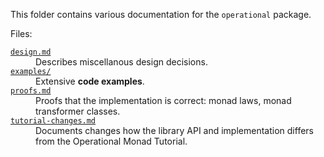 This folder contains various documentation for the `operational` package.

Files:

<dl>
<dt><a href="design.md"><code>design.md</code></a>
    <dd>Describes miscellanous design decisions.
<dt><a href="examples/"><code>examples/</code></a>
    <dd>Extensive <b>code examples</b>.
<dt><a href="proofs.md"><code>proofs.md</code></a>
    <dd>Proofs that the implementation is correct: monad laws, monad transformer classes.
<dt><a href="tutorial-changes.md"><code>tutorial-changes.md</code></a>
    <dd>Documents changes how the library API and implementation differs from the Operational Monad Tutorial.
</dl>

